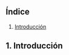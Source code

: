 ## Índice

1. [Introducción](https://github.com/alexrr12341/Jenkins-con-Docker/blob/master/Proyecto.md#1-introduccion)

## 1. Introducción

